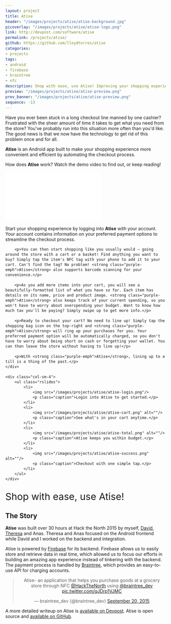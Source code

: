 ```yaml
---
layout: project
title: Atise
header: "/images/projects/atise/atise-background.jpg"
picoverlay: "/images/projects/atise/atise-logo.png"
link: http://devpost.com/software/atise
permalink: /projects/atise/
github: https://github.com/lloydtorres/atise
categories:
- projects
tags:
- android
- firebase
- braintree
- nfc
description: Shop with ease, use Atise! Improving your shopping experience by automating the checkout process.
preview: "/images/projects/atise/atise-preview.png"
prev_banner: "/images/projects/atise/atise-preview.png"
sequence: -13
---
```


<p>Have you ever been stuck in a long checkout line manned by one cashier? Frustrated with the sheer amount of time it takes to get what you need from the store? You've probably run into this situation more often than you'd like. The good news is that we now have the technology to get rid of this problem once and for all.</p>

<p class="featuretext-md"><strong class="purple-emph">Atise</strong> is an Android app built to make your shopping experience more convenient and efficient by automating the checkout process.</p>

<p>How does <strong class="purple-emph">Atise</strong> work? Watch the demo video to find out, or keep reading!</p>

<div class="embed-responsive embed-responsive-16by9 col-center paddup" style="margin-top: 17px;">
    <iframe src="//www.youtube.com/embed/TrEDZ7HuKqI" frameborder="0" allowfullscreen></iframe>
</div>

<div class="row paddup">
    <div class="col-sm-8">
        <p>Start your shopping experience by logging into <strong class="purple-emph">Atise</strong> with your account. Your account contains information on your preferred payment options to streamline the checkout process.</p>

        <p>You can then start shopping like you usually would — going around the store with a cart or a basket! Find anything you want to buy? Simply tap the item's NFC tag with your phone to add it to your cart. Can't find the tag? No problem! <strong class="purple-emph">Atise</strong> also supports barcode scanning for your convenience.</p>

        <p>As you add more items into your cart, you will see a beautifully-formatted list of what you have so far. Each item has details on its name, price and product image. <strong class="purple-emph">Atise</strong> also keeps track of your current spending, so you won't have to worry about overspending your budget. Want to know how much tax you'll be paying? Simply swipe up to get more info.</p>

        <p>Ready to checkout your cart? No need to line up! Simply tap the shopping bag icon on the top-right and <strong class="purple-emph">Atise</strong> will ring up your purchases for you. Your preferred payment option will be automatically charged, so you don't have to worry about being short on cash or forgetting your wallet. You can then leave the store without having to line up!</p>

        <p>With <strong class="purple-emph">Atise</strong>, lining up to a till is a thing of the past.</p>
    </div>

    <div class="col-sm-4">
        <ul class="rslides">
            <li>
                <img src="/images/projects/atise/atise-login.png"/>
                <p class="caption">Login into Atise to get started.</p>
            </li>
            <li>
                <img src="/images/projects/atise/atise-cart.png" alt=""/>
                <p class="caption">See what's in your cart anytime.</p>
            </li>
            <li>
                <img src="/images/projects/atise/atise-total.png" alt=""/>
                <p class="caption">Atise keeps you within budget.</p>
            </li>
            <li>
                <img src="/images/projects/atise/atise-success.png" alt=""/>
                <p class="caption">Checkout with one simple tap.</p>
            </li>
        </ul>
    </div>
</div>

<div class="col-center paddup">
    <p class="purple-emph" style="font-size: 30px;">Shop with ease, use Atise!</p>
</div>

## The Story

<p><strong>Atise</strong> was built over 30 hours at Hack the North 2015 by myself, <a href="http://davidvuong.ca/">David</a>, <a href="https://twitter.com/TheresaDeCola">Theresa</a> and Anas. Theresa and Anas focused on the Android frontend while David and I worked on the backend and integration.</p>

<p>Atise is powered by <a href="https://www.firebase.com/">Firebase</a> for its backend. Firebase allows us to easily store and retrieve data in real time, which allowed us to focus our efforts in building an amazing app experience instead of tinkering with the backend. The payment process is handled by <a href="https://www.braintreepayments.com/">Braintree</a>, which provides an easy-to-use API for charging accounts.</p>

<div class="padaround">
    <blockquote class="twitter-tweet" lang="en" align="center"><p lang="en" dir="ltr">Atise- an application that helps you purchase goods at a grocery store through NFC <a href="https://twitter.com/HackTheNorth">@HackTheNorth</a> using <a href="https://twitter.com/braintree_dev">@braintree_dev</a> <a href="http://t.co/qJDrp1VJMC">pic.twitter.com/qJDrp1VJMC</a></p>&mdash; braintree_dev (@braintree_dev) <a href="https://twitter.com/braintree_dev/status/645627350634364928">September 20, 2015</a></blockquote>
</div>

<p>A more detailed writeup on Atise is <a href="http://devpost.com/software/atise">available on Devpost</a>. Atise is open source and <a href="https://github.com/davidxvuong/atise">available on GitHub</a>.</p>

<script>
$(function() {
    $(".rslides").responsiveSlides({timeout: 3500, maxwidth:200});
});
</script>

<script async src="//platform.twitter.com/widgets.js" charset="utf-8"></script>
